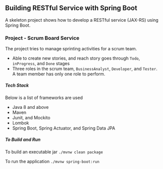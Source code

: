 ## Building RESTful Service with Spring Boot 
A skeleton project shows how to develop a RESTful service (JAX-RS) using Spring Boot.

### Project - Scrum Board Service
The project tries to manage sprinting activities for a scrum team.

+ Able to create new stories, and reach story goes through `Todo`, `inProgress`, and `Done` stages
+ Three roles in the scrum team, `BusinessAnalyst`, `Developer`, and `Tester`. 
A team member has only one role to perform. 


##### Tech Stack
Below is a list of frameworks are used

+ Java 8 and above
+ Maven
+ Junit, and Mockito
+ Lombok
+ Spring Boot, Spring Actuator, and Spring Data JPA

##### To Build and Run

To build an executable jar
`./mvnw clean package`

To run the application
`./mvnw spring-boot:run`

